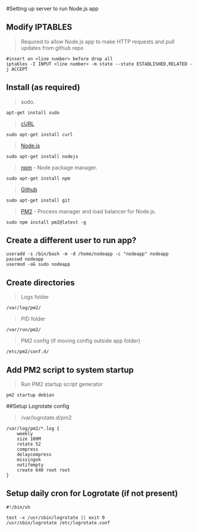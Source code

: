 #Setting up server to run Node.js app

## Modify IPTABLES

>Required to allow Node.js app to make HTTP requests and pull updates from github repo

    #insert on <line number> before drop all
    iptables -I INPUT <line number> -m state --state ESTABLISHED,RELATED -j ACCEPT

## Install (as required)
> sudo.

```apt-get install sudo```

> [cURL](http://curl.haxx.se/)

```sudo apt-get install curl```

> [Node.js](http://nodejs.org/)

```sudo apt-get install nodejs```

> [npm](https://www.npmjs.org/) - Node package manager.

```sudo apt-get install npm```

> [Github](https://github.com)

```sudo apt-get install git```

> [PM2](https://github.com/Unitech/pm2) - Process manager and load balancer for Node.js.

```sudo npm install pm2@latest -g```

## Create a different user to run app?
	useradd -s /bin/bash -m -d /home/nodeapp -c "nodeapp" nodeapp
	passwd nodeapp
	usermod -aG sudo nodeapp	

## Create directories

>Logs folder

```/var/log/pm2/```

> PID folder

```/var/run/pm2/```

> PM2 config (if moving config outside app folder)

```/etc/pm2/conf.d/```

## Add PM2 script to system startup

>Run PM2 startup script generator

```pm2 startup debian```

##Setup Logrotate config

>/var/logrotate.d/pm2

    /var/log/pm2/*.log {
		weekly
		size 100M
		rotate 52
		compress
		delaycompress
		missingok
		notifempty
		create 640 root root
    }

## Setup daily cron for Logrotate (if not present)
    #!/bin/sh

    test -x /usr/sbin/logrotate || exit 0
    /usr/sbin/logrotate /etc/logrotate.conf
